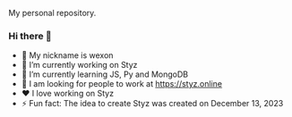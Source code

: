 My personal repository.

### Hi there 👋
* 📌 My nickname is wexon
* 🔧 I’m currently working on Styz
* 🌱 I’m currently learning JS, Py and MongoDB
* 🤔 I am looking for people to work at https://styz.online
* ❤️ I love working on Styz
* ⚡ Fun fact: The idea to create Styz was created on December 13, 2023

